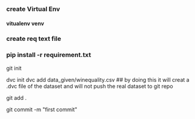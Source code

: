 ### create Virtual Env

#### vitualenv venv

### create req text file

### pip install -r requirement.txt

git init

dvc init
dvc add data_given/winequality.csv    ## by doing this it will creat a .dvc file of the dataset and will not push the real dataset to git repo

git add .

git commit -m "first commit"